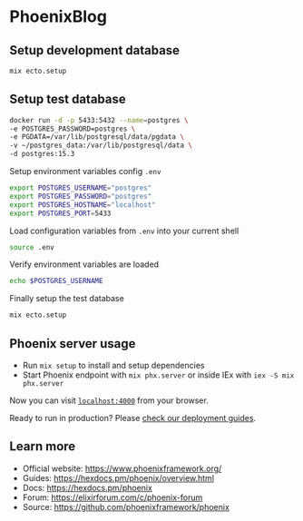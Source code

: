 # PhoenixBlog

## Setup development database

```sh
mix ecto.setup
```

## Setup test database

```sh
docker run -d -p 5433:5432 --name=postgres \
-e POSTGRES_PASSWORD=postgres \
-e PGDATA=/var/lib/postgresql/data/pgdata \
-v ~/postgres_data:/var/lib/postgresql/data \
-d postgres:15.3
```

Setup environment variables config `.env`

```sh
export POSTGRES_USERNAME="postgres"
export POSTGRES_PASSWORD="postgres"
export POSTGRES_HOSTNAME="localhost"
export POSTGRES_PORT=5433
```

Load configuration variables from `.env` into your current shell

```sh
source .env
```

Verify environment variables are loaded

```sh
echo $POSTGRES_USERNAME
```

Finally setup the test database

```sh
mix ecto.setup
```

## Phoenix server usage

- Run `mix setup` to install and setup dependencies
- Start Phoenix endpoint with `mix phx.server` or inside IEx with `iex -S mix phx.server`

Now you can visit [`localhost:4000`](http://localhost:4000) from your browser.

Ready to run in production? Please [check our deployment guides](https://hexdocs.pm/phoenix/deployment.html).

## Learn more

- Official website: https://www.phoenixframework.org/
- Guides: https://hexdocs.pm/phoenix/overview.html
- Docs: https://hexdocs.pm/phoenix
- Forum: https://elixirforum.com/c/phoenix-forum
- Source: https://github.com/phoenixframework/phoenix
